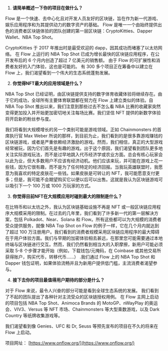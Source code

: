 1. **请简单概述一下你的项目在做什么？**

Flow 是一个快速、去中心化且对开发人员友好的区块链，旨在作为新一代游戏、娱乐应用程序和为其提供动力的数字资产的基础。 Flow 是唯一一个由始终提供出色的消费者区块链体验的团队创建的第一层区块链：CryptoKitties、Dapper Wallet、NBA Top Shot。
​

CryptoKitties 于 2017 年推出时是最受欢迎的 dapp，因其成功而堵塞了以太坊网络。 在 Flow 上运行的 NBA Top Shot 已成为增长最快的区块链应用程序，在公开发布后的 6 个月内创造了超过 7 亿美元的销售额。 由于 Flow 的可扩展性和消费者友好的入门体验，这也是可能的。 有 300 多个项目正在筹备中以建立在 Flow 上，我们渴望看到一个伟大的生态系统蓬勃发展。
​


2. **你觉得NFT最大的应用领域是什么？**

NBA Top Shot 已经证明，由区块链提供支持的数字体育收藏体验将继续存在。由于它的成功，全球所有主要体育联盟都在努力在 Flow 上建立类似的体验。自 NBA Top Shot 推出以来，我们注意到那些过去不怎么看 NBA 比赛的收藏家突然变得更加投入并开始更加密切地关注每场比赛。我们坚信 NFT 提供的新数字体验将开启新的粉丝参与度。
​

我们将看到大规模增长的另一个类别可能是游戏领域。正如 Chainmonsters 的首席执行官 Max Weber 所说的那样，到目前为止，我们看到的是很多靠游戏赚钱的区块链游戏，或者是严重依赖经济激励的游戏。然而，我们相信，真正的大型游戏经常被玩，因为它们首先是有趣的游戏。出于这个原因，我们渴望看到团队更多地关注实际游戏玩法，而不是过早地跳入代币经济学或农业方面。总会有核心玩家会以此为业，但大多数用户不应该有经济动机。他们应该来玩，并可能在游戏上花一些钱，因为它很有趣，而不是为了任何特定的经济回报。当我玩英雄联盟时，我愿意为我喜欢的特定皮肤花一些钱。如果皮肤是可转让的 NFT，我可能愿意支付更多；但是，我可能不会期望购买它以便以后可以出售。这就是我认为区块链游戏可以吸引下一个 100 万或 1000 万玩家的方式。
​


3. **你觉得目前NFT在大规模应用时碰到最大的限制是什么？**

在比特币和以太坊之外，我认为区块链基础设施不再是 NFT 或一般区块链应用程序大规模采用的限制。在过去的几年里，我们看到了许多新一代的第一层解决方案，包括 Polkadot、Near、Solana 和 Flow。所有这些都可以为大规模的消费者受众提供服务，就像 NBA Top Shot on Flow 的例子一样，它在几个月内就达到了超过 100 万注册用户。​
我们看到的消费者规模采用区块链应用程序的最大障碍在于用户体验方面。我们与早期的加密体验相去甚远，在那里您可能需要通过本地终端与区块链进行交互。然而，我们仍然看到相当大的入职摩擦，新用户可能必须采取 5-8 个步骤才能开始（例如，下载钱包/元掩码，在 Coinbase 或其他交易所获得账户，购买代币，转移代币......） .我们通过 Flow 上的 NBA Top Shot 和 Dapper 钱包证明，如果体验流畅并且为新用户提供低门槛，主流消费者渴望参与。
​


4. **接下去你的项目最值得用户期待的部分是什么？**

对于 Flow 来说，最令人兴奋的部分可能是看到全球生态系统的发展。 我们看到了不起的团队提出了各种针对主流受众的区块链授权用例。 在 Flow 主网上启动的项目包括 NBA Top Shot、Animoca Brands 的 MotoGP、nWayPlay 的奥运会、VIV3、Versus 等 NFT 市场、Chainmonsters 等大型乘数游戏，以及 Dark Country 等纸牌收集游戏等。
​

我们渴望看到像 Genies、UFC 和 Dr, Seuss 等预先宣布的项目在不久的将来在 Flow 上启动。
​

项目网址： [https://www.onflow.org/](https://www.onflow.org/)
